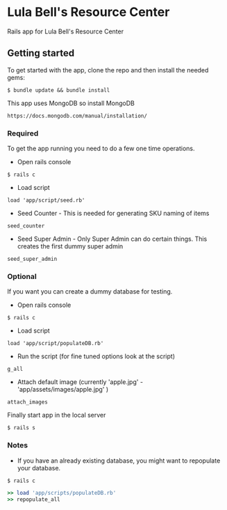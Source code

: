 # Lula Bell's Resource Center

Rails app for Lula Bell's Resource Center

## Getting started

To get started with the app, clone the repo and then install the needed gems:
```
$ bundle update && bundle install
```

This app uses MongoDB so install MongoDB
```
https://docs.mongodb.com/manual/installation/
```
### Required
To get the app running you need to do a few one time operations.
* Open rails console
```
$ rails c
```
* Load script
```
load 'app/script/seed.rb'
```

* Seed Counter - This is needed for generating SKU naming of items
```
seed_counter
```

* Seed Super Admin - Only Super Admin can do certain things. This creates the first dummy super admin
```
seed_super_admin
```
### Optional
If you want you can create a dummy database for testing.
* Open rails console
```
$ rails c
```
* Load script
```
load 'app/script/populateDB.rb'
```
* Run the script (for fine  tuned options look at the script)
```
g_all
```
* Attach default image (currently 'apple.jpg' - 'app/assets/images/apple.jpg' )
```
attach_images
```

Finally start app in the local server

```
$ rails s
```

### Notes
* If you have an already existing database, you might want to repopulate your database.
```
$ rails c
```
```ruby
>> load 'app/scripts/populateDB.rb'
>> repopulate_all
```
